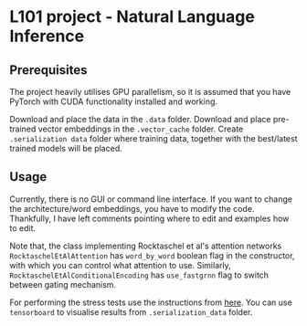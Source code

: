 # L101 project - Natural Language Inference

## Prerequisites
The project heavily utilises GPU parallelism, so it is assumed that you have
PyTorch with CUDA functionality installed and working. 

Download and place the data in the `.data` folder. Download and place
pre-trained vector embeddings in the `.vector_cache` folder. Create
`.serialization data` folder where training data, together with the best/latest
trained models will be placed.

## Usage
Currently, there is no GUI or command line interface. If you want to change the
architecture/word embeddings, you have to modify the code. Thankfully, I have
left comments pointing where to edit and examples how to edit.

Note that, the class implementing Rocktaschel et al's attention networks
`RocktaschelEtAlAttention` has `word_by_word` boolean flag in the constructor,
with which you can control what attention to use. Similarly,
`RocktaschelEtAlConditionalEncoding` has `use_fastgrnn` flag to switch between
gating mechanism.

For performing the stress tests use the instructions from
[here](https://abhilasharavichander.github.io/NLI_StressTest/).  You can use
`tensorboard` to visualise results from `.serialization_data` folder.
